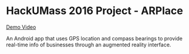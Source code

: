 # HackUMass 2016 Project - ARPlace

[Demo Video](https://youtu.be/2wIexRfD5jM)

An Android app that uses GPS location and compass bearings to provide real-time info of businesses through an augmented reality interface.
